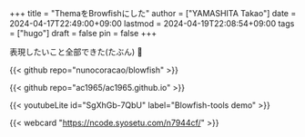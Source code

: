 +++
title = "ThemaをBrowfishにした"
author = ["YAMASHITA Takao"]
date = 2024-04-17T22:49:00+09:00
lastmod = 2024-04-19T22:08:54+09:00
tags = ["hugo"]
draft = false
pin = false
+++

表現したいこと全部できた(たぶん) 🤫

{{< github repo="nunocoracao/blowfish" >}}

{{< github repo="ac1965/ac1965.github.io" >}}

{{< youtubeLite id="SgXhGb-7QbU" label="Blowfish-tools demo" >}}

{{< webcard "https://ncode.syosetu.com/n7944cf/" >}}
